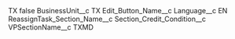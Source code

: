 <?xml version="1.0" encoding="UTF-8"?>
<CustomMetadata xmlns="http://soap.sforce.com/2006/04/metadata" xmlns:xsi="http://www.w3.org/2001/XMLSchema-instance" xmlns:xsd="http://www.w3.org/2001/XMLSchema">
    <label>TX</label>
    <protected>false</protected>
    <values>
        <field>BusinessUnit__c</field>
        <value xsi:type="xsd:string">TX</value>
    </values>
    <values>
        <field>Edit_Button_Name__c</field>
        <value xsi:nil="true"/>
    </values>
    <values>
        <field>Language__c</field>
        <value xsi:type="xsd:string">EN</value>
    </values>
    <values>
        <field>ReassignTask_Section_Name__c</field>
        <value xsi:nil="true"/>
    </values>
    <values>
        <field>Section_Credit_Condition__c</field>
        <value xsi:nil="true"/>
    </values>
    <values>
        <field>VPSectionName__c</field>
        <value xsi:type="xsd:string">TXMD</value>
    </values>
</CustomMetadata>
